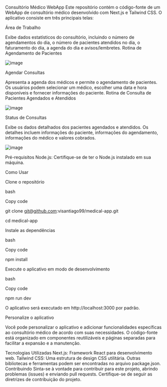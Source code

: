 Consultório Médico WebApp
Este repositório contém o código-fonte de um WebApp de consultório médico desenvolvido com Next.js e Tailwind CSS. O aplicativo consiste em três principais telas:

Área de Trabalho

Exibe dados estatísticos do consultório, incluindo o número de agendamentos do dia, o número de pacientes atendidos no dia, o faturamento do dia, a agenda do dia e avisos/lembretes.
Rotina de Agendamento de Pacientes

![image](../../medical-app/medical-app/public/readme1.jpg)

Agendar Consultas

Apresenta a agenda dos médicos e permite o agendamento de pacientes. Os usuários podem selecionar um médico, escolher uma data e hora disponíveis e fornecer informações do paciente.
Rotina de Consulta de Pacientes Agendados e Atendidos

![image](../../medical-app/medical-app/public/readme2.jpg)


Status de Consultas

Exibe os dados detalhados dos pacientes agendados e atendidos. Os detalhes incluem informações do paciente, informações do agendamento, informações do médico e valores cobrados.

![image](../../medical-app/medical-app/public/readme3.jpg)


Pré-requisitos
Node.js: Certifique-se de ter o Node.js instalado em sua máquina.


Como Usar

Clone o repositório

bash

Copy code

git clone git@github.com:visantiago99/medical-app.git

cd medical-app

Instale as dependências

bash

Copy code


npm install

Execute o aplicativo em modo de desenvolvimento

bash

Copy code

npm run dev

O aplicativo será executado em http://localhost:3000 por padrão.

Personalize o aplicativo

Você pode personalizar o aplicativo e adicionar funcionalidades específicas ao consultório médico de acordo com suas necessidades. O código-fonte está organizado em componentes reutilizáveis e páginas separadas para facilitar a expansão e a manutenção.

Tecnologias Utilizadas
Next.js: Framework React para desenvolvimento web.
Tailwind CSS: Uma estrutura de design CSS utilitária.
Outras bibliotecas e ferramentas podem ser encontradas no arquivo package.json.
Contribuindo
Sinta-se à vontade para contribuir para este projeto, abrindo problemas (issues) e enviando pull requests. Certifique-se de seguir as diretrizes de contribuição do projeto.
